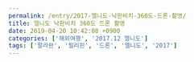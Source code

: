 ```yaml
---
permalink: /entry/2017-엘니도-낙판비치-360도-드론-촬영/
title: 엘니도 낙판비치 360도 드론 촬영
date: 2019-04-20 10:42:08 +0900
categories: ['해외여행', '2017.12 엘니도']
tags: ['팔라완', '필리핀', '드론', '엘니도', '2017']
---
```




